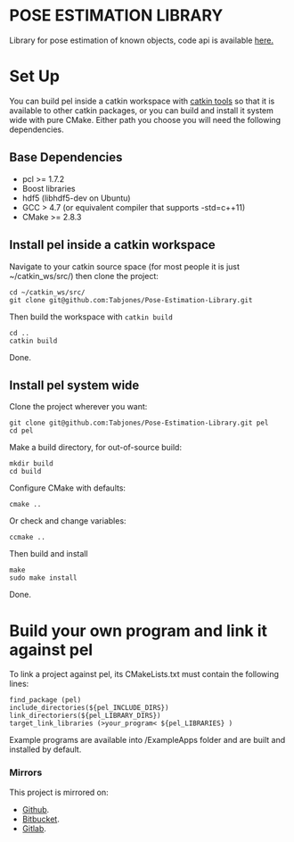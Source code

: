 POSE ESTIMATION LIBRARY
=======================

Library for pose estimation of known objects, code api is available [here.](http://federicocp.bitbucket.org/pel/index.html)

# Set Up

You can build pel inside a catkin workspace with [catkin tools](http://catkin-tools.readthedocs.org/en/latest/index.html)
so that it is available to other catkin packages, or you can build and install it system wide with pure CMake.
Either path you choose you will need the following dependencies.

## Base Dependencies

+ pcl >= 1.7.2
+ Boost libraries
+ hdf5 (libhdf5-dev on Ubuntu)
+ GCC  > 4.7 (or equivalent compiler that supports -std=c++11)
+ CMake >= 2.8.3

## Install pel inside a catkin workspace

Navigate to your catkin source space (for most people it is just ~/catkin_ws/src/) then clone the project:
```
cd ~/catkin_ws/src/
git clone git@github.com:Tabjones/Pose-Estimation-Library.git
```
Then build the workspace with `catkin build`
```
cd ..
catkin build
```
Done.

## Install pel system wide

Clone the project wherever you want:
```
git clone git@github.com:Tabjones/Pose-Estimation-Library.git pel
cd pel
```
Make a build directory, for out-of-source build:
```
mkdir build
cd build
```
Configure CMake with defaults:
```
cmake ..
```
Or check and change variables:
```
ccmake ..
```
Then build and install
```
make
sudo make install
```
Done.

# Build your own program and link it against pel
To link a project against pel, its CMakeLists.txt must contain the following lines:
```
find_package (pel)
include_directories(${pel_INCLUDE_DIRS})
link_directoriers(${pel_LIBRARY_DIRS})
target_link_libraries (>your_program< ${pel_LIBRARIES} )
```
Example programs are available into /ExampleApps folder and are built and installed by default.

### Mirrors
This project is mirrored on:

* [Github](https://github.com/Tabjones/Pose-Estimation-Library).
* [Bitbucket](https://bitbucket.org/Tabjones/pose-estimation-library).
* [Gitlab](https://gitlab.com/fspinelli/Pose-Estimation-Library).
